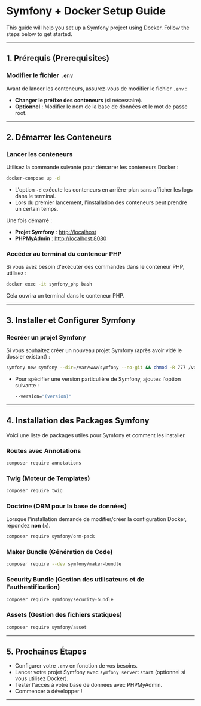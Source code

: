 # Symfony + Docker Setup Guide

This guide will help you set up a Symfony project using Docker. Follow the steps below to get started.

---

## 1. Prérequis (Prerequisites)

### Modifier le fichier `.env`
Avant de lancer les conteneurs, assurez-vous de modifier le fichier `.env` :
- **Changer le préfixe des conteneurs** (si nécessaire).
- **Optionnel** : Modifier le nom de la base de données et le mot de passe root.

---

## 2. Démarrer les Conteneurs

### Lancer les conteneurs
Utilisez la commande suivante pour démarrer les conteneurs Docker :

```sh
docker-compose up -d 
```

- L'option `-d` exécute les conteneurs en arrière-plan sans afficher les logs dans le terminal.
- Lors du premier lancement, l'installation des conteneurs peut prendre un certain temps.

Une fois démarré :
- **Projet Symfony** : [http://localhost](http://localhost)
- **PHPMyAdmin** : [http://localhost:8080](http://localhost:8080)

### Accéder au terminal du conteneur PHP
Si vous avez besoin d'exécuter des commandes dans le conteneur PHP, utilisez :

```sh
docker exec -it symfony_php bash
```

Cela ouvrira un terminal dans le conteneur PHP.

---

## 3. Installer et Configurer Symfony

### Recréer un projet Symfony
Si vous souhaitez créer un nouveau projet Symfony (après avoir vidé le dossier existant) :

```sh
symfony new symfony --dir=/var/www/symfony --no-git && chmod -R 777 /var/www/symfony
```

- Pour spécifier une version particulière de Symfony, ajoutez l'option suivante :

  ```sh
  --version="(version)"
  ```

---

## 4. Installation des Packages Symfony

Voici une liste de packages utiles pour Symfony et comment les installer.

### Routes avec Annotations

```sh
composer require annotations
```

### Twig (Moteur de Templates)

```sh
composer require twig
```

### Doctrine (ORM pour la base de données)
Lorsque l'installation demande de modifier/créer la configuration Docker, répondez **non** (`x`).

```sh
composer require symfony/orm-pack
```

### Maker Bundle (Génération de Code)

```sh
composer require --dev symfony/maker-bundle
```

### Security Bundle (Gestion des utilisateurs et de l'authentification)

```sh
composer require symfony/security-bundle
```

### Assets (Gestion des fichiers statiques)

```sh
composer require symfony/asset
```

---

## 5. Prochaines Étapes
- Configurer votre `.env` en fonction de vos besoins.
- Lancer votre projet Symfony avec `symfony server:start` (optionnel si vous utilisez Docker).
- Tester l'accès à votre base de données avec PHPMyAdmin.
- Commencer à développer ! 

---
